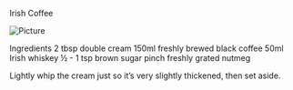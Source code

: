 Irish Coffee


![Picture](irish.jpg "Coffee")


Ingredients
2 tbsp double cream
150ml freshly brewed black coffee
50ml Irish whiskey
½ - 1 tsp brown sugar
pinch freshly grated nutmeg

Lightly whip the cream just so it’s very slightly thickened, then set aside. 

